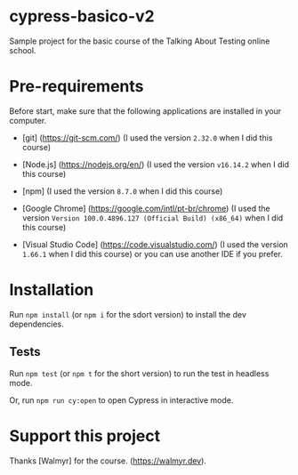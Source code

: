 # cypress-basico-v2

Sample project for the basic course of the Talking About Testing online school.

# Pre-requirements

Before start, make sure that the following applications are installed in your computer.

- [git] (https://git-scm.com/) (I used the version `2.32.0` when I did this course)

- [Node.js] (https://nodejs.org/en/) (I used the version `v16.14.2` when I did this course)

- [npm] (I used the version `8.7.0` when I did this course)

- [Google Chrome] (https://google.com/intl/pt-br/chrome) (I used the version `Version 100.0.4896.127 (Official Build) (x86_64)` when I did this course)

- [Visual Studio Code] (https://code.visualstudio.com/) (I used the version `1.66.1` when I did this course) or you can use another IDE if you prefer.

# Installation

Run `npm install` (or `npm i` for the sdort version) to install the dev dependencies.

## Tests

Run `npm test` (or `npm t` for the short version) to run the test in headless mode.

Or, run `npm run cy:open` to open Cypress in interactive mode.

# Support this project

Thanks [Walmyr] for the course. (https://walmyr.dev).
